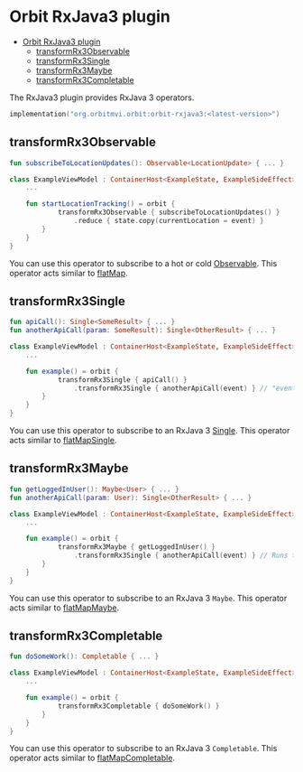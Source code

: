 # Orbit RxJava3 plugin

- [Orbit RxJava3 plugin](#orbit-rxjava3-plugin)
  - [transformRx3Observable](#transformrx3observable)
  - [transformRx3Single](#transformrx3single)
  - [transformRx3Maybe](#transformrx3maybe)
  - [transformRx3Completable](#transformrx3completable)

The RxJava3 plugin provides RxJava 3 operators.

```kotlin
implementation("org.orbitmvi.orbit:orbit-rxjava3:<latest-version>")
```

## transformRx3Observable

``` kotlin
fun subscribeToLocationUpdates(): Observable<LocationUpdate> { ... }

class ExampleViewModel : ContainerHost<ExampleState, ExampleSideEffect> {
    ...

    fun startLocationTracking() = orbit {
            transformRx3Observable { subscribeToLocationUpdates() }
                .reduce { state.copy(currentLocation = event) }
        }
    }
}
```

You can use this operator to subscribe to a hot or cold [Observable](http://reactivex.io/documentation/observable.html).
This operator acts similar to [flatMap](https://github.com/ReactiveX/RxJava/wiki/Transforming-Observables#flatmap).

## transformRx3Single

``` kotlin
fun apiCall(): Single<SomeResult> { ... }
fun anotherApiCall(param: SomeResult): Single<OtherResult> { ... }

class ExampleViewModel : ContainerHost<ExampleState, ExampleSideEffect> {
    ...

    fun example() = orbit {
            transformRx3Single { apiCall() }
                .transformRx3Single { anotherApiCall(event) } // "event" is the result of the first api call
        }
    }
}
```

You can use this operator to subscribe to an RxJava 3 [Single](http://reactivex.io/documentation/single.html).
This operator acts similar to [flatMapSingle](https://github.com/ReactiveX/RxJava/wiki/Transforming-Observables#flatmapsingle).

## transformRx3Maybe

``` kotlin
fun getLoggedInUser(): Maybe<User> { ... }
fun anotherApiCall(param: User): Single<OtherResult> { ... }

class ExampleViewModel : ContainerHost<ExampleState, ExampleSideEffect> {
    ...

    fun example() = orbit {
            transformRx3Maybe { getLoggedInUser() }
                .transformRx3Single { anotherApiCall(event) } // Runs the API call if the user is logged in
        }
    }
}
```

You can use this operator to subscribe to an RxJava 3 `Maybe`.
This operator acts similar to [flatMapMaybe](https://github.com/ReactiveX/RxJava/wiki/Transforming-Observables#flatmapmaybe).

## transformRx3Completable

``` kotlin
fun doSomeWork(): Completable { ... }

class ExampleViewModel : ContainerHost<ExampleState, ExampleSideEffect> {
    ...

    fun example() = orbit {
            transformRx3Completable { doSomeWork() }
        }
    }
}
```

You can use this operator to subscribe to an RxJava 3 `Completable`.
This operator acts similar to [flatMapCompletable](https://github.com/ReactiveX/RxJava/wiki/Transforming-Observables#flatmapcompletable).
